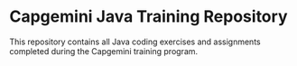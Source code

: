 # Capgemini Java Training Repository

This repository contains all Java coding exercises and assignments completed during the Capgemini training program.



